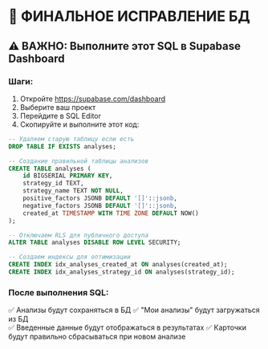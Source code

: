 # 🚀 ФИНАЛЬНОЕ ИСПРАВЛЕНИЕ БД

## ⚠️ ВАЖНО: Выполните этот SQL в Supabase Dashboard

### Шаги:
1. Откройте https://supabase.com/dashboard
2. Выберите ваш проект
3. Перейдите в SQL Editor
4. Скопируйте и выполните этот код:

```sql
-- Удаляем старую таблицу если есть
DROP TABLE IF EXISTS analyses;

-- Создание правильной таблицы анализов
CREATE TABLE analyses (
    id BIGSERIAL PRIMARY KEY,
    strategy_id TEXT,
    strategy_name TEXT NOT NULL,
    positive_factors JSONB DEFAULT '[]'::jsonb,
    negative_factors JSONB DEFAULT '[]'::jsonb,
    created_at TIMESTAMP WITH TIME ZONE DEFAULT NOW()
);

-- Отключаем RLS для публичного доступа
ALTER TABLE analyses DISABLE ROW LEVEL SECURITY;

-- Создаем индексы для оптимизации
CREATE INDEX idx_analyses_created_at ON analyses(created_at);
CREATE INDEX idx_analyses_strategy_id ON analyses(strategy_id);
```

### После выполнения SQL:
✅ Анализы будут сохраняться в БД
✅ "Мои анализы" будут загружаться из БД  
✅ Введенные данные будут отображаться в результатах
✅ Карточки будут правильно сбрасываться при новом анализе
